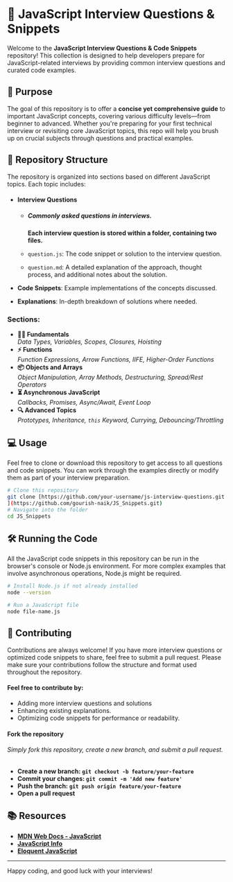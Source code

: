 # 🚀 JavaScript Interview Questions & Snippets

Welcome to the **JavaScript Interview Questions & Code Snippets** repository! This collection is designed to help developers prepare for JavaScript-related interviews by providing common interview questions and curated code examples.

## 🎯 Purpose

The goal of this repository is to offer a **concise yet comprehensive guide** to important JavaScript concepts, covering various difficulty levels—from beginner to advanced. Whether you're preparing for your first technical interview or revisiting core JavaScript topics, this repo will help you brush up on crucial subjects through questions and practical examples.

## 📂 Repository Structure

The repository is organized into sections based on different JavaScript topics. Each topic includes:

- #### **Interview Questions**
  - ##### **Commonly asked questions in interviews.** 
    **Each interview question is stored within a folder, containing two files.**

  - `question.js`: The code snippet or solution to the interview question.
  - `question.md`: A detailed explanation of the approach, thought process, and additional notes about the solution.


- **Code Snippets**: Example implementations of the concepts discussed.
- **Explanations**: In-depth breakdown of solutions where needed.

### Sections:

- **🧑‍💻 Fundamentals**  
  _Data Types, Variables, Scopes, Closures, Hoisting_
- **⚡ Functions**  
  _Function Expressions, Arrow Functions, IIFE, Higher-Order Functions_
- **📦 Objects and Arrays**  
  _Object Manipulation, Array Methods, Destructuring, Spread/Rest Operators_
- **⏳ Asynchronous JavaScript**  
  _Callbacks, Promises, Async/Await, Event Loop_
- **🔍 Advanced Topics**  
  _Prototypes, Inheritance, `this` Keyword, Currying, Debouncing/Throttling_

## 💻 Usage

Feel free to clone or download this repository to get access to all questions and code snippets. You can work through the examples directly or modify them as part of your interview preparation.

```bash
# Clone this repository
git clone [https://github.com/your-username/js-interview-questions.git
](https://github.com/gourish-naik/JS_Snippets.git)
# Navigate into the folder
cd JS_Snippets
```
## 🛠️ Running the Code
All the JavaScript code snippets in this repository can be run in the browser's console or Node.js environment. For more complex examples that involve asynchronous operations, Node.js might be required.
```bash
# Install Node.js if not already installed
node --version

# Run a JavaScript file
node file-name.js
```

## 📝 Contributing

Contributions are always welcome! If you have more interview questions or optimized code snippets to share, feel free to submit a pull request. Please make sure your contributions follow the structure and format used throughout the repository.

#### Feel free to contribute by:
- Adding more interview questions and solutions
- Enhancing existing explanations.
- Optimizing code snippets for performance or readability.

#### **Fork the repository**

###### Simply fork this repository, create a new branch, and submit a pull request.
- **Create a new branch: `git checkout -b feature/your-feature`**
- **Commit your changes:   `git commit -m 'Add new feature'`**
- **Push the branch: `git push origin feature/your-feature`**
- **Open a pull request**

## 📚 Resources
- **[MDN Web Docs - JavaScript](https://developer.mozilla.org/en-US/docs/Web/JavaScript)**
- **[JavaScript Info](https://javascript.info/)**
- **[Eloquent JavaScript](https://eloquentjavascript.net/)**

---

Happy coding, and good luck with your interviews!
